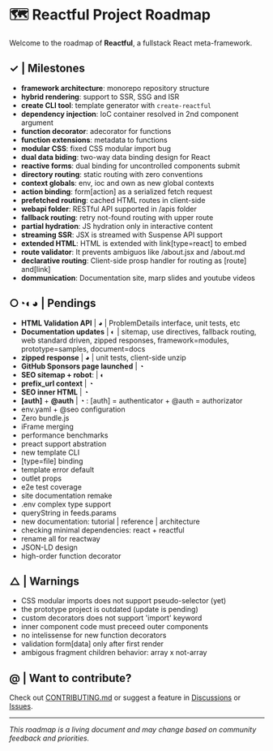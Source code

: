# 🗺️ Reactful Project Roadmap

Welcome to the roadmap of **Reactful**, a fullstack React meta-framework.

## ✓ | Milestones

- **framework architecture**: monorepo repository structure  
- **hybrid rendering**: support to SSR, SSG and ISR 
- **create CLI tool**: template generator with `create-reactful` 
- **dependency injection**: IoC container resolved in 2nd component argument 
- **function decorator**: adecorator for functions 
- **function extensions**: metadata to functions 
- **modular CSS**: fixed CSS modular import bug 
- **dual data biding**: two-way data binding design for React 
- **reactive forms**: dual binding for uncontrolled components submit 
- **directory routing**: static routing with zero conventions 
- **context globals**: env, ioc and own as new global contexts 
- **action binding**: form[action] as a serialized fetch request 
- **prefetched routing**: cached HTML routes in client-side
- **webapi folder**: RESTful API supported in /apis folder 
- **fallback routing**: retry not-found routing with upper route 
- **partial hydration**: JS hydration only in interactive content 
- **streaming SSR**: JSX is streamed with Suspense API support 
- **extended HTML**: HTML is extended with link[type=react] to embed 
- **route validator**: It prevents ambiguos like /about.jsx and /about.md 
- **declarative routing**: Client-side prosp handler for routing as [route] and[link] 
- **dommunication**: Documentation site, marp slides and youtube videos 

## ○◔◐◕  | Pendings 

 - **HTML Validation API** | ◕ | ProblemDetails interface, unit tests, etc
 - **Documentation updates** | ◐ | sitemap, use directives, fallback routing, web standard driven, zipped responses, framework=modules, prototype=samples, document=docs
 - **zipped response** | ◕ | unit tests, client-side unzip
 - **GitHub Sponsors page launched** | ◔
 - **SEO sitemap + robot**: | ◐
 - **prefix_url context** | ◔
 - **SEO inner HTML** | ◔
 - **[auth]** + **@auth** | ◔ : [auth] = authenticator + @auth = authorizator
 - env.yaml + @seo configuration 
 - Zero bundle.js
 - iFrame merging
 - performance benchmarks
 - preact support abstration
 - new template CLI
 - [type=file] binding
 - template error default
 - outlet props
 - e2e test coverage 
 - site documentation remake
 - .env complex type support
 - queryString in feeds.params
 - new documentation: tutorial | reference | architecture
 - checking minimal dependencies: react + reactful
 - rename all for reactway
 - JSON-LD design
 - high-order function decorator
 
## △ | Warnings

- CSS modular imports does not support pseudo-selector (yet)
- the prototype project is outdated (update is pending)
- custom decorators does not support 'import' keyword
- inner component code must preceed outer components
- no intelissense for new function decorators
- validation form[data] only after first render
- ambigous fragment children behavior: array x not-array

## @ | Want to contribute?

Check out [CONTRIBUTING.md](./CONTRIBUTING.md) or suggest a feature in [Discussions](https://github.com/your-repo/discussions) or [Issues](https://github.com/your-repo/issues).

---

_This roadmap is a living document and may change based on community feedback and priorities._
